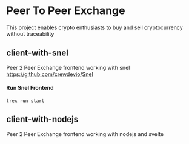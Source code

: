 # Peer To Peer Exchange
This project enables crypto enthusiasts to buy and sell cryptocurrency without traceability

## client-with-snel

Peer 2 Peer Exchange frontend working with snel <https://github.com/crewdevio/Snel>

#### Run Snel Frontend

`trex run start`

## client-with-nodejs

Peer 2 Peer Exchange frontend working with nodejs and svelte

